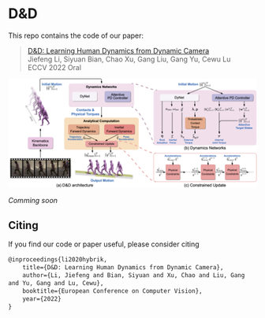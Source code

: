 # D&D

This repo contains the code of our paper:


> [D&D: Learning Human Dynamics from Dynamic Camera]()  
> Jiefeng Li, Siyuan Bian, Chao Xu, Gang Liu, Gang Yu, Cewu Lu  
> ECCV 2022 Oral  

<!-- [[`Paper`](https://openaccess.thecvf.com/content/CVPR2021/html/Li_HybrIK_A_Hybrid_Analytical-Neural_Inverse_Kinematics_Solution_for_3D_Human_CVPR_2021_paper.html)]
[[`Supplementary Material`](https://openaccess.thecvf.com/content/CVPR2021/supplemental/Li_HybrIK_A_Hybrid_CVPR_2021_supplemental.zip)]
[[`arXiv`](https://arxiv.org/abs/2011.14672)]
[[`Project Page`](https://jeffli.site/HybrIK/)] -->

![dnd](assets/dnd.png)

*Comming soon*

## Citing
If you find our code or paper useful, please consider citing

    @inproceedings{li2020hybrik,
        title={D&D: Learning Human Dynamics from Dynamic Camera},
        author={Li, Jiefeng and Bian, Siyuan and Xu, Chao and Liu, Gang and Yu, Gang and Lu, Cewu},
        booktitle={European Conference on Computer Vision},
        year={2022}
    }
